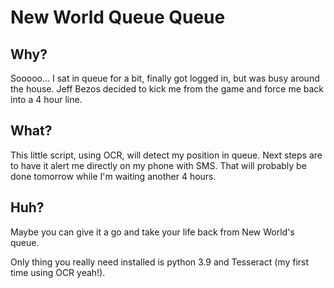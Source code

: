 # New World Queue Queue

## Why?

Sooooo... I sat in queue for a bit, finally got logged in, 
but was busy around the house. Jeff Bezos decided to kick me from the game and force me back
into a 4 hour line.

## What?

This little script, using OCR, will detect my position in queue. Next steps are to have 
it alert me directly on my phone with SMS. That will probably be done tomorrow while I'm waiting another 4 hours.

## Huh?

Maybe you can give it a go and take your life back from New World's queue.

Only thing you really need installed is python 3.9 and Tesseract (my first time using OCR yeah!).